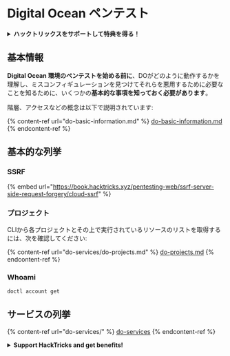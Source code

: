 # Digital Ocean ペンテスト

<details>

<summary><strong>ハックトリックスをサポートして特典を得る！</strong></summary>

* もし **あなたの会社をハックトリックスで広告表示したい** または **PEASSの最新バージョンにアクセスしたい** または **HackTricksをPDFでダウンロードしたい** 場合は、[**SUBSCRIPTION PLANS**](https://github.com/sponsors/carlospolop) をチェックしてください！
* [**公式のPEASS＆HackTricksグッズ**](https://peass.creator-spring.com) を手に入れましょう
* [**The PEASS Family**](https://opensea.io/collection/the-peass-family) を見つけましょう。独占的な [**NFTs**](https://opensea.io/collection/the-peass-family) のコレクションです
* 💬 [**Discordグループ**](https://discord.gg/hRep4RUj7f) または [**Telegramグループ**](https://t.me/peass) に **参加** するか、 **Twitter** 🐦 [**@carlospolopm**](https://twitter.com/carlospolopm) を **フォロー** しましょう。
* **ハッキングのトリックを共有するために、PRを** [**HackTricks**](https://github.com/carlospolop/hacktricks) **と** [**HackTricks Cloud**](https://github.com/carlospolop/hacktricks-cloud) **のGitHubリポジトリに提出してください。**

</details>

## 基本情報

**Digital Ocean 環境のペンテストを始める前に**、DOがどのように動作するかを理解し、ミスコンフィギュレーションを見つけてそれらを悪用するために必要なことを知るために、いくつかの**基本的な事項を知っておく必要があります**。

階層、アクセスなどの概念は以下で説明されています:

{% content-ref url="do-basic-information.md" %}
[do-basic-information.md](do-basic-information.md)
{% endcontent-ref %}

## 基本的な列挙

### SSRF

{% embed url="https://book.hacktricks.xyz/pentesting-web/ssrf-server-side-request-forgery/cloud-ssrf" %}

### プロジェクト

CLIから各プロジェクトとその上で実行されているリソースのリストを取得するには、次を確認してください:

{% content-ref url="do-services/do-projects.md" %}
[do-projects.md](do-services/do-projects.md)
{% endcontent-ref %}

### Whoami
```bash
doctl account get
```
## サービスの列挙

{% content-ref url="do-services/" %}
[do-services](do-services/)
{% endcontent-ref %}

<details>

<summary><strong>Support HackTricks and get benefits!</strong></summary>

* もしもあなたの**会社をHackTricksで宣伝したい**場合や、**PEASSの最新バージョンにアクセスしたい**場合は、[**SUBSCRIPTION PLANS**](https://github.com/sponsors/carlospolop)をチェックしてください！
* [**公式PEASS＆HackTricksのグッズ**](https://peass.creator-spring.com)を手に入れましょう
* [**The PEASS Family**](https://opensea.io/collection/the-peass-family)を見つけて、独占的な[**NFT**](https://opensea.io/collection/the-peass-family)のコレクションを発見しましょう
* 💬 [**Discordグループ**](https://discord.gg/hRep4RUj7f)または[**telegramグループ**](https://t.me/peass)に**参加**するか、**Twitter**で私をフォローしましょう 🐦 [**@carlospolopm**](https://twitter.com/carlospolopm)
* **ハッキングのトリックを共有するために、PRを** [**HackTricks**](https://github.com/carlospolop/hacktricks) **と** [**HackTricks Cloud**](https://github.com/carlospolop/hacktricks-cloud) **のGitHubリポジトリに提出してください。**

</details>

